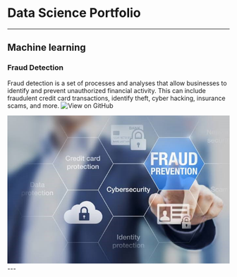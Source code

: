 
# Data Science Portfolio
---
## Machine learning

### Fraud Detection

Fraud detection is a set of processes and analyses that allow businesses to identify and prevent unauthorized financial activity. This can include fraudulent credit card transactions, identify theft, cyber hacking, insurance scams, and more.
![View on GitHub](https://img.shields.io/badge/GitHub-View_on_GitHub-blue?logo=GitHub)

<center><img src="assets/img/R.jpg"/></center>
---


